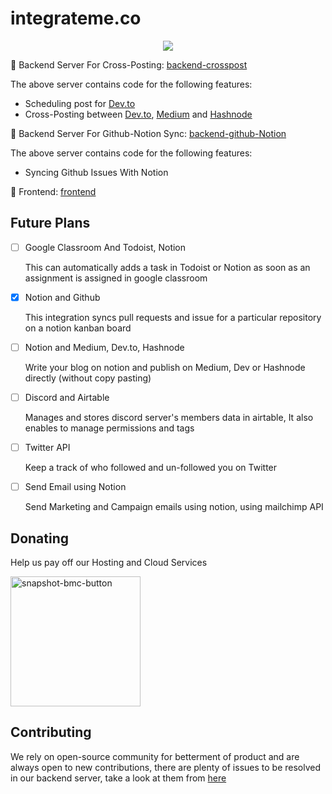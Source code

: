 # integrateme.co

<p align="center">
  <img src="https://user-images.githubusercontent.com/72073401/138743917-e43c23e3-e9f4-4550-a578-5b5ee858a499.png"/>
</p>

🎯 Backend Server For Cross-Posting: [backend-crosspost](https://github.com/integrate-io/integrate-io)

  The above server contains code for the following features:
* Scheduling post for [Dev.to](https://dev.to/)
* Cross-Posting between [Dev.to](https://dev.to/), [Medium](https://medium.com/) and [Hashnode](https://hashnode.com/)

🎯 Backend Server For Github-Notion Sync: [backend-github-Notion](https://github.com/integrateme-co/github-notion-sync)

  The above server contains code for the following features:
* Syncing Github Issues With Notion

🎯 Frontend: [frontend](https://github.com/integrateme-co/frontend) 

## Future Plans

- [ ] Google Classroom And Todoist, Notion
    
    This can automatically adds a task in Todoist or Notion as soon as an assignment is assigned in google classroom
    
- [X] Notion and Github
    
    This integration syncs pull requests and issue for a particular repository on a notion kanban board
    
- [ ] Notion and Medium, Dev.to, Hashnode
    
    Write your blog on notion and publish on Medium, Dev or Hashnode directly (without copy pasting) 
    
- [ ] Discord and Airtable
    
    Manages and stores discord server's members data in airtable, It also enables to manage permissions and tags
    
- [ ] Twitter API 
    
    Keep a track of who followed and un-followed you on Twitter
    
- [ ] Send Email using Notion
    
    Send Marketing and Campaign emails using notion, using mailchimp API
    
## Donating
Help us pay off our Hosting and Cloud Services

<img width="208" alt="snapshot-bmc-button" src="https://user-images.githubusercontent.com/72073401/140631132-f03daad8-c1e8-45ed-970b-94f204d5bba4.png">


## Contributing
We rely on open-source community for betterment of product and are always open to new contributions, there are plenty of issues to be resolved in our backend server, take a look at them from [here](https://github.com/integrate-io/integrate-io/issues)
